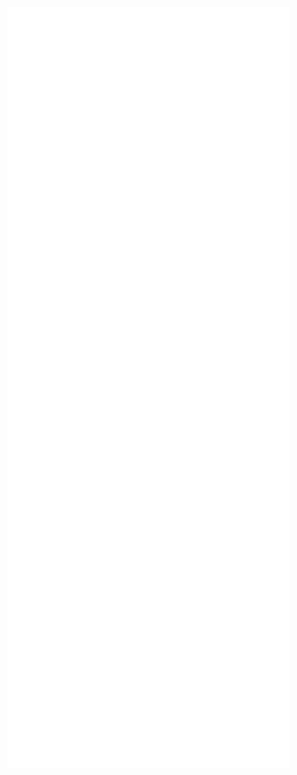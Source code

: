 <p align="center">
<img align = "center" src="/github-metrics.svg" alt="Metrics" width="700"/>
</p>
